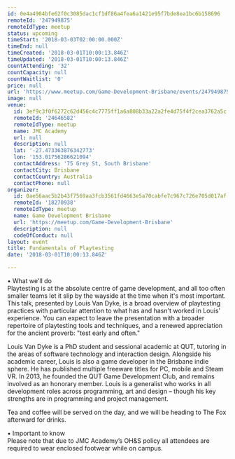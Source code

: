 ```yaml
---
id: 0e4a4904bfe62f0c3085dac1cf1df86a4fea6a1421e95f7bde8ea1bc6b158696
remoteId: '247949875'
remoteIdType: meetup
status: upcoming
timeStart: '2018-03-03T02:00:00.000Z'
timeEnd: null
timeCreated: '2018-03-01T10:00:13.846Z'
timeUpdated: '2018-03-01T10:00:13.846Z'
countAttending: '32'
countCapacity: null
countWaitlist: '0'
price: null
url: 'https://www.meetup.com/Game-Development-Brisbane/events/247949875/'
image: null
venue:
  id: 3ef9c3f0f6272c62d456c4c7775ff1a6a808b33a22a2fe4d75f4f2cea3762a5c
  remoteId: '24646582'
  remoteIdType: meetup
  name: JMC Academy
  url: null
  description: null
  lat: '-27.473363876342773'
  lon: '153.01756286621094'
  contactAddress: '75 Grey St, South Brisbane'
  contactCity: Brisbane
  contactCountry: Australia
  contactPhone: null
organizer:
  id: 0ae56aac5b2b43f7569aa3fcb3561fd4663e5a70cabfe7c967c726e705d017af
  remoteId: '18270938'
  remoteIdType: meetup
  name: Game Development Brisbane
  url: 'https://meetup.com/Game-Development-Brisbane'
  description: null
  codeOfConduct: null
layout: event
title: Fundamentals of Playtesting
date: '2018-03-01T10:00:13.846Z'

---
```

<p>• What we'll do<br/>Playtesting is at the absolute centre of game development, and all too often smaller teams let it slip by the wayside at the time when it's most important. This talk, presented by Louis Van Dyke, is a broad overview of playtesting practices with particular attention to what has and hasn't worked in Louis' experience. You can expect to leave the presentation with a broader repertoire of playtesting tools and techniques, and a renewed appreciation for the ancient proverb: "test early and often."</p> <p>Louis Van Dyke is a PhD student and sessional academic at QUT, tutoring in the areas of software technology and interaction design. Alongside his academic career, Louis is also a game developer in the Brisbane indie sphere. He has published multiple freeware titles for PC, mobile and Steam VR. In 2013, he founded the QUT Game Development Club, and remains involved as an honorary member. Louis is a generalist who works in all development roles across programming, art and design – though his key strengths are in programming and project management.</p> <p>Tea and coffee will be served on the day, and we will be heading to The Fox afterward for drinks.</p> <p>• Important to know<br/>Please note that due to JMC Academy’s OH&amp;S policy all attendees are required to wear enclosed footwear while on campus.</p>
